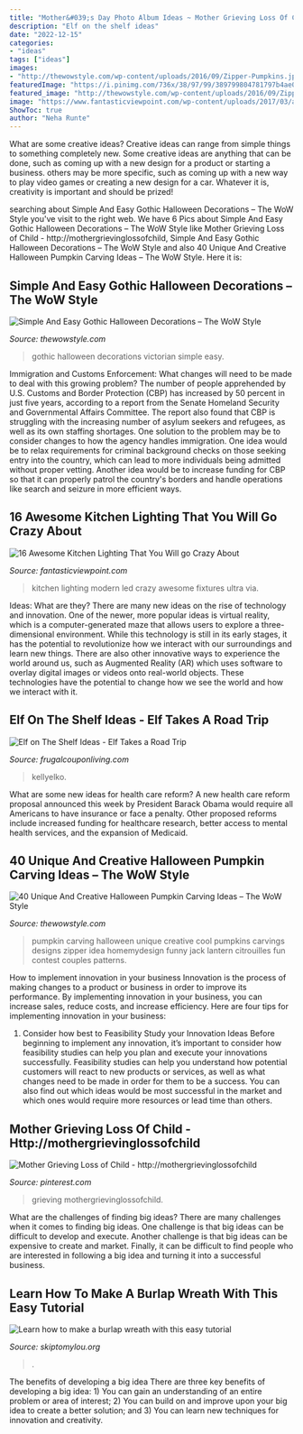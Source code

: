 ```yaml
---
title: "Mother&#039;s Day Photo Album Ideas ~ Mother Grieving Loss Of Child"
description: "Elf on the shelf ideas"
date: "2022-12-15"
categories:
- "ideas"
tags: ["ideas"]
images:
- "http://thewowstyle.com/wp-content/uploads/2016/09/Zipper-Pumpkins.jpg"
featuredImage: "https://i.pinimg.com/736x/38/97/99/389799804781797b4ae095a945e60bd5.jpg"
featured_image: "http://thewowstyle.com/wp-content/uploads/2016/09/Zipper-Pumpkins.jpg"
image: "https://www.fantasticviewpoint.com/wp-content/uploads/2017/03/awesome-ultra-modern-kitchen-lighting-fixtures-ideas-634x929.jpg"
ShowToc: true
author: "Neha Runte"
---
```



What are some creative ideas?
Creative ideas can range from simple things to something completely new. Some creative ideas are anything that can be done, such as coming up with a new design for a product or starting a business. others may be more specific, such as coming up with a new way to play video games or creating a new design for a car. Whatever it is, creativity is important and should be prized!

	

		
searching about Simple And Easy Gothic Halloween Decorations – The WoW Style you've visit to the right web. We have 6 Pics about Simple And Easy Gothic Halloween Decorations – The WoW Style like Mother Grieving Loss of Child - http://mothergrievinglossofchild, Simple And Easy Gothic Halloween Decorations – The WoW Style and also 40 Unique And Creative Halloween Pumpkin Carving Ideas – The WoW Style. Here it is:
		
    
## Simple And Easy Gothic Halloween Decorations – The WoW Style

<img loading=lazy src="http://thewowstyle.com/wp-content/uploads/2016/06/Victorian-Gothic-Gothic-Halloween-Decorations-2016.jpg" onerror="this.onerror=null;this.src='https://tse3.mm.bing.net/th?id=OIP.qSk-YNm31wykI5UBifyFvAHaJ4&amp;pid=15.1';" alt="Simple And Easy Gothic Halloween Decorations – The WoW Style">

_Source: thewowstyle.com_

>gothic halloween decorations victorian simple easy. 

	

Immigration and Customs Enforcement: What changes will need to be made to deal with this growing problem?
The number of people apprehended by U.S. Customs and Border Protection (CBP) has increased by 50 percent in just five years, according to a report from the Senate Homeland Security and Governmental Affairs Committee. The report also found that CBP is struggling with the increasing number of asylum seekers and refugees, as well as its own staffing shortages.
One solution to the problem may be to consider changes to how the agency handles immigration. One idea would be to relax requirements for criminal background checks on those seeking entry into the country, which can lead to more individuals being admitted without proper vetting. Another idea would be to increase funding for CBP so that it can properly patrol the country's borders and handle operations like search and seizure in more efficient ways.

    
## 16 Awesome Kitchen Lighting That You Will Go Crazy About

<img loading=lazy src="https://www.fantasticviewpoint.com/wp-content/uploads/2017/03/awesome-ultra-modern-kitchen-lighting-fixtures-ideas-634x929.jpg" onerror="this.onerror=null;this.src='https://tse1.mm.bing.net/th?id=OIP.4rFEWYpF8hY_vCeOsAKGvwHaK2&amp;pid=15.1';" alt="16 Awesome Kitchen Lighting That You Will go Crazy About">

_Source: fantasticviewpoint.com_

>kitchen lighting modern led crazy awesome fixtures ultra via. 

	

Ideas: What are they?
There are many new ideas on the rise of technology and innovation. One of the newer, more popular ideas is virtual reality, which is a computer-generated maze that allows users to explore a three-dimensional environment. While this technology is still in its early stages, it has the potential to revolutionize how we interact with our surroundings and learn new things. There are also other innovative ways to experience the world around us, such as Augmented Reality (AR) which uses software to overlay digital images or videos onto real-world objects. These technologies have the potential to change how we see the world and how we interact with it.

    
## Elf On The Shelf Ideas - Elf Takes A Road Trip

<img loading=lazy src="https://www.frugalcouponliving.com/wp-content/uploads/2013/11/elf-on-the-shelf-ideas-traffic-frugal-coupon-living.jpg" onerror="this.onerror=null;this.src='https://tse2.mm.bing.net/th?id=OIP.1IrDiDhNEyjuOvgzc6NBLQHaLH&amp;pid=15.1';" alt="Elf on The Shelf Ideas - Elf Takes a Road Trip">

_Source: frugalcouponliving.com_

>kellyelko. 

	

What are some new ideas for health care reform?
A new health care reform proposal announced this week by President Barack Obama would require all Americans to have insurance or face a penalty. Other proposed reforms include increased funding for healthcare research, better access to mental health services, and the expansion of Medicaid.

    
## 40 Unique And Creative Halloween Pumpkin Carving Ideas – The WoW Style

<img loading=lazy src="http://thewowstyle.com/wp-content/uploads/2016/09/Zipper-Pumpkins.jpg" onerror="this.onerror=null;this.src='https://tse4.mm.bing.net/th?id=OIP.ipzWfISYtox72XoQdtOGjwHaLH&amp;pid=15.1';" alt="40 Unique And Creative Halloween Pumpkin Carving Ideas – The WoW Style">

_Source: thewowstyle.com_

>pumpkin carving halloween unique creative cool pumpkins carvings designs zipper idea homemydesign funny jack lantern citrouilles fun contest couples patterns. 

	

How to implement innovation in your business
Innovation is the process of making changes to a product or business in order to improve its performance. By implementing innovation in your business, you can increase sales, reduce costs, and increase efficiency. Here are four tips for implementing innovation in your business:
1. Consider how best to Feasibility Study your Innovation Ideas
Before beginning to implement any innovation, it’s important to consider how feasibility studies can help you plan and execute your innovations successfully. Feasibility studies can help you understand how potential customers will react to new products or services, as well as what changes need to be made in order for them to be a success. You can also find out which ideas would be most successful in the market and which ones would require more resources or lead time than others.


    
## Mother Grieving Loss Of Child - Http://mothergrievinglossofchild

<img loading=lazy src="https://i.pinimg.com/736x/38/97/99/389799804781797b4ae095a945e60bd5.jpg" onerror="this.onerror=null;this.src='https://tse1.mm.bing.net/th?id=OIP.ustr6nigMylKE9gsrz8jhwAAAA&amp;pid=15.1';" alt="Mother Grieving Loss of Child - http://mothergrievinglossofchild">

_Source: pinterest.com_

>grieving mothergrievinglossofchild. 

	

What are the challenges of finding big ideas?
There are many challenges when it comes to finding big ideas. One challenge is that big ideas can be difficult to develop and execute. Another challenge is that big ideas can be expensive to create and market. Finally, it can be difficult to find people who are interested in following a big idea and turning it into a successful business.

    
## Learn How To Make A Burlap Wreath With This Easy Tutorial

<img loading=lazy src="https://www.skiptomylou.org/wp-content/uploads/2014/09/Burlap-wreath-1.jpg" onerror="this.onerror=null;this.src='https://tse4.mm.bing.net/th?id=OIP.Aid1BEFVTQ_4q6oWt8dPMAHaJg&amp;pid=15.1';" alt="Learn how to make a burlap wreath with this easy tutorial">

_Source: skiptomylou.org_

>. 

	

The benefits of developing a big idea
There are three key benefits of developing a big idea: 1) You can gain an understanding of an entire problem or area of interest; 2) You can build on and improve upon your big idea to create a better solution; and 3) You can learn new techniques for innovation and creativity.

